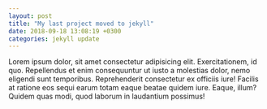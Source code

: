 ```yaml
---
layout: post
title: "My last project moved to jekyll"
date: 2018-09-18 13:08:19 +0300
categories: jekyll update
---
```


Lorem ipsum dolor, sit amet consectetur adipisicing elit. Exercitationem, id quo. Repellendus et enim consequuntur ut iusto a molestias dolor, nemo eligendi sunt temporibus. Reprehenderit consectetur ex officiis iure! Facilis at ratione eos sequi earum totam eaque beatae quidem iure. Eaque, illum? Quidem quas modi, quod laborum in laudantium possimus!
